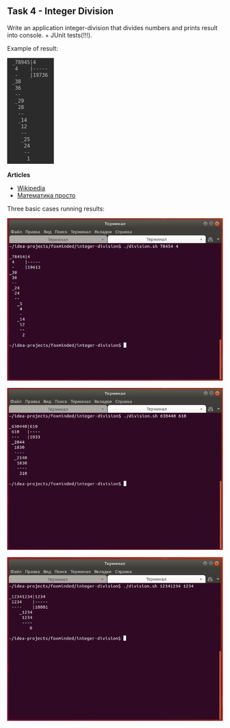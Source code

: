 ## Task 4 - Integer Division

Write an application integer-division that divides numbers and prints result into console. + JUnit tests(!!!).

Example of result:

![Example](docs/example.png)

**Articles**

- [Wikipedia](https://ru.wikipedia.org/wiki/%D0%94%D0%B5%D0%BB%D0%B5%D0%BD%D0%B8%D0%B5_%D1%81%D1%82%D0%BE%D0%BB%D0%B1%D0%B8%D0%BA%D0%BE%D0%BC)
- [Математика просто](http://math-prosto.ru/?page=pages/action-in-column/division-of-column.php)

Three basic cases running results:

![78454 / 4](docs/test_case_01.png)

![630440 / 610](docs/test_case_02.png)

![12341234 / 1234](docs/test_case_03.png)
